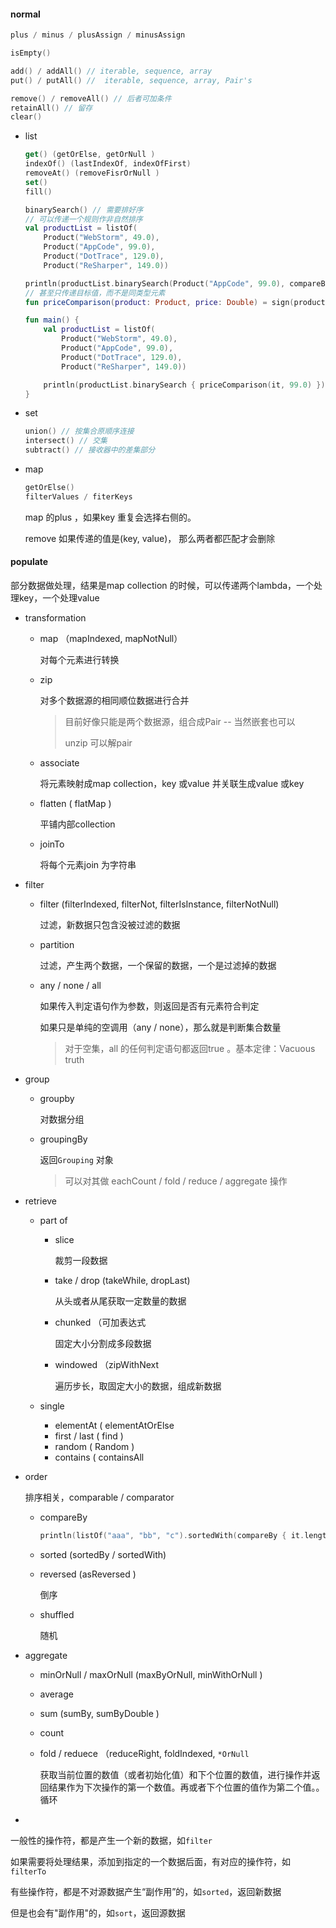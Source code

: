 #### normal

```kotlin
plus / minus / plusAssign / minusAssign   

isEmpty()  

add() / addAll() // iterable, sequence, array  
put() / putAll() //  iterable, sequence, array, Pair's  

remove() / removeAll() // 后者可加条件
retainAll() // 留存  
clear()  
```

- list

    ```kotlin
    get() (getOrElse, getOrNull )
    indexOf() (lastIndexOf, indexOfFirst)  
    removeAt() (removeFisrOrNull ) 
    set() 
    fill()
    ```

    ```kotlin
    binarySearch() // 需要排好序
    // 可以传递一个规则作非自然排序
    val productList = listOf(
        Product("WebStorm", 49.0),
        Product("AppCode", 99.0),
        Product("DotTrace", 129.0),
        Product("ReSharper", 149.0))
    
    println(productList.binarySearch(Product("AppCode", 99.0), compareBy<Product> { it.price }.thenBy { it.name }))
    // 甚至只传递目标值，而不是同类型元素
    fun priceComparison(product: Product, price: Double) = sign(product.price - price).toInt()
    
    fun main() {
        val productList = listOf(
            Product("WebStorm", 49.0),
            Product("AppCode", 99.0),
            Product("DotTrace", 129.0),
            Product("ReSharper", 149.0))
    
        println(productList.binarySearch { priceComparison(it, 99.0) })
    }
    ```

- set

    ```kotlin
    union() // 按集合原顺序连接  
    intersect() // 交集  
    subtract() // 接收器中的差集部分
    ```

- map

    ```kotlin
    getOrElse()  
    filterValues / fiterKeys  
    
    ```

    map 的plus ，如果key 重复会选择右侧的。  

    remove 如果传递的值是(key, value)， 那么两者都匹配才会删除  

#### populate

部分数据做处理，结果是map collection 的时候，可以传递两个lambda，一个处理key，一个处理value

- transformation

  - map （mapIndexed, mapNotNull）

    对每个元素进行转换

  - zip

    对多个数据源的相同顺位数据进行合并

    > 目前好像只能是两个数据源，组合成Pair -- 当然嵌套也可以
    >
    > unzip 可以解pair  

  - associate   

    将元素映射成map collection，key 或value 并关联生成value 或key  

  - flatten  ( flatMap )

    平铺内部collection  

  - joinTo

    将每个元素join 为字符串  

- filter

  - filter  (filterIndexed, filterNot, filterIsInstance, filterNotNull)

    过滤，新数据只包含没被过滤的数据  

  - partition

    过滤，产生两个数据，一个保留的数据，一个是过滤掉的数据  

  - any / none / all

    如果传入判定语句作为参数，则返回是否有元素符合判定  

    如果只是单纯的空调用（any / none），那么就是判断集合数量
    
    > 对于空集，all 的任何判定语句都返回true 。基本定律：Vacuous truth

- group

  - groupby

    对数据分组  

  - groupingBy

    返回`Grouping` 对象

    > 可以对其做 eachCount / fold / reduce / aggregate 操作

- retrieve
  - part of
  
    - slice
  
      裁剪一段数据
  
    - take / drop  (takeWhile, dropLast)
  
      从头或者从尾获取一定数量的数据
  
    - chunked （可加表达式
  
      固定大小分割成多段数据
  
    - windowed （zipWithNext
  
      遍历步长，取固定大小的数据，组成新数据
  
  - single
  
    - elementAt ( elementAtOrElse
    - first / last ( find )
    - random ( Random )
    - contains ( containsAll  
  
- order

    排序相关，comparable / comparator  

    - compareBy  

        ```kotlin
        println(listOf("aaa", "bb", "c").sortedWith(compareBy { it.length }))
        ```

    - sorted (sortedBy / sortedWith) 

    - reversed  (asReversed )

        倒序

    - shuffled  

        随机

- aggregate

    - minOrNull / maxOrNull  (maxByOrNull, minWithOrNull )

    - average

    - sum (sumBy, sumByDouble )

    - count

    - fold / reduece （reduceRight, foldIndexed, `*OrNull`  

        获取当前位置的数值（或者初始化值）和下个位置的数值，进行操作并返回结果作为下次操作的第一个数值。再或者下个位置的值作为第二个值。。循环  

- 



一般性的操作符，都是产生一个新的数据，如`filter`    

如果需要将处理结果，添加到指定的一个数据后面，有对应的操作符，如`filterTo`  



有些操作符，都是不对源数据产生“副作用”的，如`sorted`，返回新数据  

但是也会有"副作用"的，如`sort`，返回源数据   



